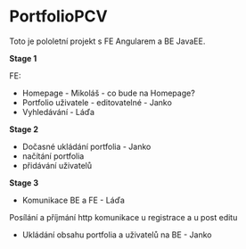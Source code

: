 # PortfolioPCV
Toto je pololetní projekt s FE Angularem a BE JavaEE. 

**Stage 1**

FE:
* Homepage - Mikoláš - co bude na Homepage?
* Portfolio uživatele - editovatelné - Janko
* Vyhledávání - Láďa


**Stage 2** 

* Dočasné ukládání portfolia - Janko
* načítání portfolia
* přidávání uživatelů

**Stage 3**

* Komunikace BE a FE - Láďa

Posílání a příjmání http komunikace u registrace a u post editu
* Ukládání obsahu portfolia a uživatelů na BE - Janko
